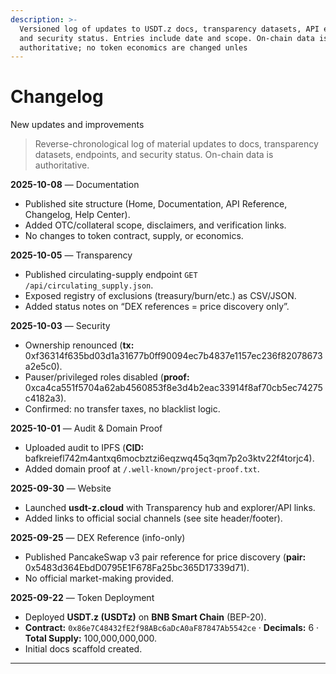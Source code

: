 ```yaml
---
description: >-
  Versioned log of updates to USDT.z docs, transparency datasets, API endpoints,
  and security status. Entries include date and scope. On-chain data is
  authoritative; no token economics are changed unles
---
```


# Changelog

New updates and improvements​

> Reverse-chronological log of material updates to docs, transparency datasets, endpoints, and security status. On-chain data is authoritative.

**2025-10-08** — Documentation

* Published site structure (Home, Documentation, API Reference, Changelog, Help Center).
* Added OTC/collateral scope, disclaimers, and verification links.
* No changes to token contract, supply, or economics.

**2025-10-05** — Transparency

* Published circulating-supply endpoint `GET /api/circulating_supply.json`.
* Exposed registry of exclusions (treasury/burn/etc.) as CSV/JSON.
* Added status notes on “DEX references = price discovery only”.

**2025-10-03** — Security

* Ownership renounced (**tx:** 0xf36314f635bd03d1a31677b0ff90094ec7b4837e1157ec236f82078673a2e5c0).
* Pauser/privileged roles disabled (**proof:** 0xca4ca551f5704a62ab4560853f8e3d4b2eac33914f8af70cb5ec74275c4182a3).
* Confirmed: no transfer taxes, no blacklist logic.

**2025-10-01** — Audit & Domain Proof

* Uploaded audit to IPFS (**CID:** bafkreiefl742m4antxq6mocbztzi6eqzwq45q3qm7p2o3ktv22f4torjc4).
* Added domain proof at `/.well-known/project-proof.txt`.

**2025-09-30** — Website

* Launched **usdt-z.cloud** with Transparency hub and explorer/API links.
* Added links to official social channels (see site header/footer).

**2025-09-25** — DEX Reference (info-only)

* Published PancakeSwap v3 pair reference for price discovery (**pair:** 0x5483d364EbdD0795E1F678Fa25bc365D17339d71).
* No official market-making provided.

**2025-09-22** — Token Deployment

* Deployed **USDT.z (USDTz)** on **BNB Smart Chain** (BEP-20).
* **Contract:** `0x86e7C48432fE2f98ABc6aDcA0aF87847Ab5542ce` · **Decimals:** 6 · **Total Supply:** 100,000,000,000.
* Initial docs scaffold created.

***
